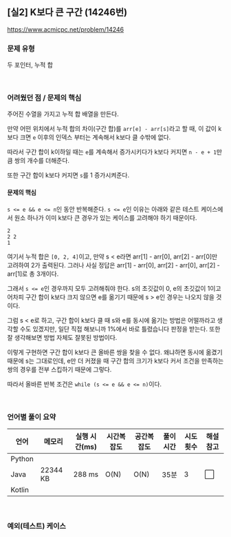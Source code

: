 ## [실2] K보다 큰 구간 (14246번)

https://www.acmicpc.net/problem/14246

### 문제 유형

두 포인터, 누적 합

<br>

### 어려웠던 점 / 문제의 핵심

주어진 수열을 가지고 누적 합 배열을 만든다.

만약 어떤 위치에서 누적 합의 차이(구간 합)를 `arr[e] - arr[s]`라고 할 때, 이 값이 k보다 크면 `e` 이후의 인덱스 부터는 계속해서 k보다 클 수밖에 없다.

따라서 구간 합이 k이하일 때는 `e`를 계속해서 증가시키다가 k보다 커지면 `n - e + 1`만큼 쌍의 개수를 더해준다.

또한 구간 합이 k보다 커지면 `s`를 1 증가시켜준다.

#### 문제의 핵심

`s <= e && e <= n`인 동안 반복해준다. `s <= e`인 이유는 아래와 같은 테스트 케이스에서 원소 하나가 이미 k보다 큰 경우가 있는 케이스를 고려해야 하기 때문이다.

```
2
2 2
1
```

여기서 누적 합은 `[0, 2, 4]`이고, 만약 s < e라면 arr[1] - arr[0], arr[2] - arr[0]만 고려하여 2가 출력된다. 그러나 사실 정답은 arr[1] - arr[0], arr[2] - arr[0], arr[2] - arr[1]로 총 3개이다.

그래서 `s <= e`인 경우까지 모두 고려해줘야 한다. s의 초깃값이 0, e의 초깃값이 1이고 어차피 구간 합이 k보다 크지 않으면 e를 옮기기 때문에 s > e인 경우는 나오지 않을 것이다.

그럼 s < e로 하고, 구간 합이 k보다 클 때 s와 e를 동시에 옮기는 방법은 어떨까라고 생각할 수도 있겠지만, 일단 직접 해보니까 1%에서 바로 틀렸습니다 판정을 받는다. 또한 잘 생각해보면 방법 자체도 잘못된 방법이다.

이렇게 구현하면 구간 합이 k보다 큰 올바른 쌍을 찾을 수 없다. 왜냐하면 동시에 옮겼기 때문에 s는 그대로인데, e만 더 커졌을 때 구간 합의 크기가 k보다 커서 조건을 만족하는 쌍의 경우를 전부 스킵하기 때문에 그렇다.

따라서 올바른 반복 조건은 `while (s <= e && e <= n)`이다.

<br>

### 언어별 풀이 요약

| 언어   | 메모리   | 실행 시간(ms) | 시간복잡도 | 공간복잡도 | 풀이 시간 | 시도 횟수 | 해설 참고            |
| ------ | -------- | ------------- | ---------- | ---------- | --------- | --------- | -------------------- |
| Python |          |               |            |            |           |           |                      |
| Java   | 22344 KB | 288 ms        | O(N)       | O(N)       | 35분      | 3         | :white_large_square: |
| Kotlin |          |               |            |            |           |           |                      |

<br>

### 예외(테스트) 케이스

```
```

